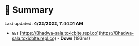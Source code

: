 # 📖 Summary
Last updated: **4/22/2022, 7:44:51 AM**

- `GET` [https://Bhadwa-sala.toxicblte.repl.co](https://Bhadwa-sala.toxicblte.repl.co) - **Down** (193ms)
